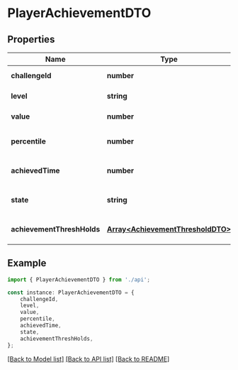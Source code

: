 # PlayerAchievementDTO


## Properties

Name | Type | Description | Notes
------------ | ------------- | ------------- | -------------
**challengeId** | **number** |  | [default to undefined]
**level** | **string** |  | [default to undefined]
**value** | **number** |  | [default to undefined]
**percentile** | **number** |  | [optional] [default to undefined]
**achievedTime** | **number** |  | [optional] [default to undefined]
**state** | **string** |  | [optional] [default to undefined]
**achievementThreshHolds** | [**Array&lt;AchievementThresholdDTO&gt;**](AchievementThresholdDTO.md) |  | [optional] [default to undefined]

## Example

```typescript
import { PlayerAchievementDTO } from './api';

const instance: PlayerAchievementDTO = {
    challengeId,
    level,
    value,
    percentile,
    achievedTime,
    state,
    achievementThreshHolds,
};
```

[[Back to Model list]](../README.md#documentation-for-models) [[Back to API list]](../README.md#documentation-for-api-endpoints) [[Back to README]](../README.md)
